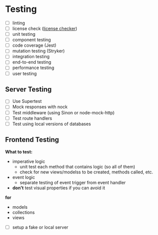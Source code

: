 # Testing

- [ ] linting
- [ ] license check ([license checker](https://www.npmjs.com/package/license-checker))
- [ ] unit testing
- [ ] component testing
- [ ] code coverage (Jest)
- [ ] mutation testing (Stryker)
- [ ] integration testing
- [ ] end-to-end testing
- [ ] performance testing
- [ ] user testing

## Server Testing

- [ ] Use Supertest
- [ ] Mock responses with nock
- [ ] Test middleware (using Sinon or node-mock-http)
- [ ] Test route handlers
- [ ] Test using local versions of databases

## Frontend Testing

**What to test:**

- imperative logic
  - unit test each method that contains logic (so all of them)
  - check for new views/modelss to be created, methods called, etc.
- event logic
  - separate testing of event trigger from event handler
- **don't** test visual properties if you can avoid it

**for**

- models
- collections
- views

- [ ] setup a fake or local server
